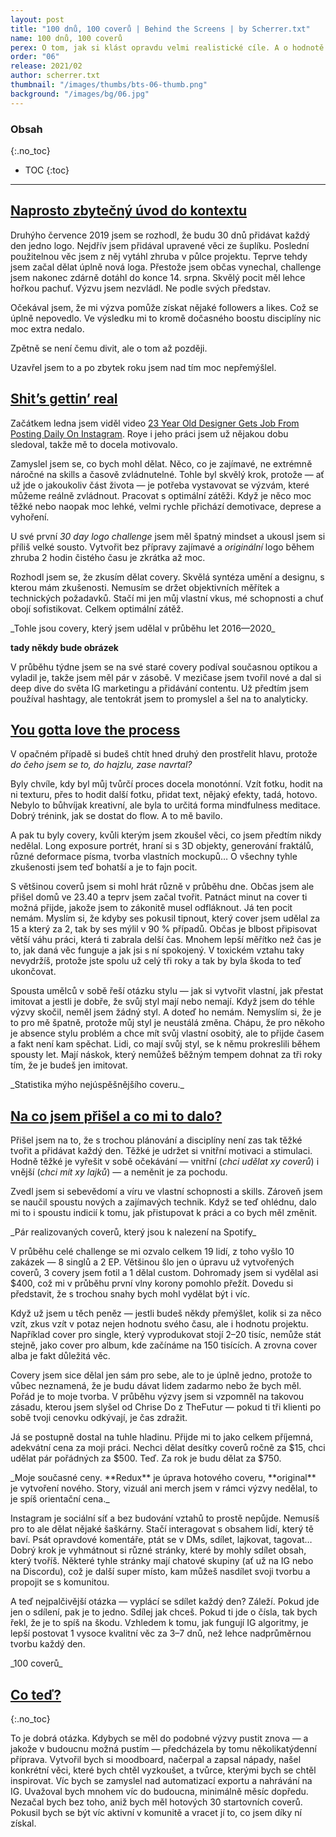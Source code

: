 ```yaml
---
layout: post
title: "100 dnů, 100 coverů | Behind the Screens | by Scherrer.txt"
name: 100 dnů, 100 coverů
perex: O tom, jak si klást opravdu velmi realistické cíle. A o hodnotě práce a tvorby.
order: "06"
release: 2021/02
author: scherrer.txt
thumbnail: "/images/thumbs/bts-06-thumb.png"
background: "/images/bg/06.jpg"
---
```


### Obsah
{:.no_toc}

* TOC
{:toc}

---

## [Naprosto zbytečný úvod do kontextu](#obsah)
Druhýho července 2019 jsem se rozhodl, že budu 30 dnů přidávat každý den jedno logo. Nejdřív jsem přidával upravené věci ze šuplíku. Poslední použitelnou věc jsem z něj vytáhl zhruba v půlce projektu. Teprve tehdy jsem začal dělat úplně nová loga. Přestože jsem občas vynechal, challenge jsem nakonec zdárně dotáhl do konce 14. srpna. Skvělý pocit měl lehce hořkou pachuť. Výzvu jsem nezvládl. Ne podle svých představ.

Očekával jsem, že mi výzva pomůže získat nějaké followers a likes. Což se úplně nepovedlo. Ve výsledku mi to kromě dočasného boostu disciplíny nic moc extra nedalo.

Zpětně se není čemu divit, ale o tom až později.

Uzavřel jsem to a po zbytek roku jsem nad tím moc nepřemýšlel.

<div class="gallery-container">
  <div class="gallery-single" style="background-image: url('/images/bts-06-01.png');"></div>
</div>

## [Shit’s gettin’ real](#obsah)
Začátkem ledna jsem viděl video [23 Year Old Designer Gets Job From Posting Daily On Instagram](https://www.youtube.com/watch?v=KHo25xDk-2s). Roye i jeho práci jsem už nějakou dobu sledoval, takže mě to docela motivovalo.

Zamyslel jsem se, co bych mohl dělat. Něco, co je zajímavé, ne extrémně náročné na skills a časově zvládnutelné. Tohle byl skvělý krok, protože — ať už jde o jakoukoliv část života — je potřeba vystavovat se výzvám, které můžeme reálně zvládnout. Pracovat s optimální zátěži. Když je něco moc těžké nebo naopak moc lehké, velmi rychle přichází demotivace, deprese a vyhoření.

U své první _30 day logo challenge_ jsem měl špatný mindset a ukousl jsem si příliš velké sousto. Vytvořit bez přípravy zajímavé a _originální_ logo během zhruba 2 hodin čistého času je zkrátka až moc.

Rozhodl jsem se, že zkusím dělat covery. Skvělá syntéza umění a designu, s kterou mám zkušenosti. Nemusím se držet objektivních měřítek a technických požadavků. Stačí mi jen můj vlastní vkus, mé schopnosti a chuť obojí sofistikovat. Celkem optimální zátěž.

<div class="gallery-container">
  <div class="gallery-single" style="background-image: url('/images/bts-06-02.png');"></div>
</div>
_Tohle jsou covery, který jsem udělal v průběhu let 2016—2020_

**tady někdy bude obrázek**

V průběhu týdne jsem se na své staré covery podíval současnou optikou a vyladil je, takže jsem měl pár v zásobě. V mezičase jsem tvořil nové a dal si deep dive do světa IG marketingu a přidávání contentu. Už předtím jsem používal hashtagy, ale tentokrát jsem to promyslel a šel na to analyticky.

## [You gotta love the process](#obsah)
V opačném případě si budeš chtít hned druhý den prostřelit hlavu, protože _do čeho jsem se to, do hajzlu, zase navrtal?_

Byly chvíle, kdy byl můj tvůrčí proces docela monotónní. Vzít fotku, hodit na ni texturu, přes to hodit další fotku, přidat text, nějaký efekty, tadá, hotovo. Nebylo to bůhvíjak kreativní, ale byla to určitá forma mindfulness meditace. Dobrý trénink, jak se dostat do flow. A to mě bavilo.

A pak tu byly covery, kvůli kterým jsem zkoušel věci, co jsem předtím nikdy nedělal. Long exposure portrét, hraní si s 3D objekty, generování fraktálů, různé deformace písma, tvorba vlastních mockupů… O všechny tyhle zkušenosti jsem teď bohatší a je to fajn pocit.

S většinou coverů jsem si mohl hrát různě v průběhu dne. Občas jsem ale přišel domů ve 23.40 a teprv jsem začal tvořit. Patnáct minut na cover ti možná přijde, jakože jsem to zákonitě musel odfláknout. Já ten pocit nemám. Myslím si, že kdyby ses pokusil tipnout, který cover jsem udělal za 15 a který za 2, tak by ses mýlil v 90 % případů. Občas je blbost připisovat větší váhu práci, která ti zabrala delší čas. Mnohem lepší měřítko než čas je to, jak daná věc funguje a jak jsi s ní spokojený. V toxickém vztahu taky nevydržíš, protože jste spolu už celý tři roky a tak by byla škoda to teď ukončovat.

Spousta umělců v sobě řeší otázku stylu — jak si vytvořit vlastní, jak přestat imitovat a jestli je dobře, že svůj styl mají nebo nemají. Když jsem do téhle výzvy skočil, neměl jsem žádný styl. A doteď ho nemám. Nemyslím si, že je to pro mě špatně, protože můj styl je neustálá změna. Chápu, že pro někoho je absence stylu problém a chce mít svůj vlastní osobitý, ale to přijde časem a fakt není kam spěchat. Lidi, co mají svůj styl, se k němu prokreslili během spousty let. Mají náskok, který nemůžeš běžným tempem dohnat za tři roky tím, že je budeš jen imitovat.

<div class="gallery-container">
  <div class="gallery-single" style="background-image: url('/images/bts-06-03.png');"></div>
</div>
_Statistika mýho nejúspěšnějšího coveru._

## [Na co jsem přišel a co mi to dalo?](#obsah)

Přišel jsem na to, že s trochou plánování a disciplíny není zas tak těžké tvořit a přidávat každý den. Těžké je udržet si vnitřní motivaci a stimulaci. Hodně těžké je vyřešit v sobě očekávání — vnitřní (_chci udělat xy coverů_) i vnější (_chci mít xy lajků_) — a neměnit je za pochodu.

Zvedl jsem si sebevědomí a víru ve vlastní schopnosti a skills. Zároveň jsem se naučil spoustu nových a zajímavých technik. Když se teď ohlédnu, dalo mi to i spoustu indicií k tomu, jak přistupovat k práci a co bych měl změnit.

<div class="gallery-container">
  <div class="gallery-single" style="background-image: url('/images/bts-06-04.png');"></div>
</div>
_Pár realizovaných coverů, který jsou k nalezení na Spotify_

V průběhu celé challenge se mi ozvalo celkem 19 lidí, z toho vyšlo 10 zakázek — 8 singlů a 2 EP. Většinou šlo jen o úpravu už vytvořených coverů, 3 covery jsem fotil a 1 dělal custom. Dohromady jsem si vydělal asi $400, což mi v průběhu první vlny korony pomohlo přežít. Dovedu si představit, že s trochou snahy bych mohl vydělat být i víc.

Když už jsem u těch peněz — jestli budeš někdy přemýšlet, kolik si za něco vzít, zkus vzít v potaz nejen hodnotu svého času, ale i hodnotu projektu. Například cover pro single, který vyprodukovat stojí 2–20 tisíc, nemůže stát stejně, jako cover pro album, kde začínáme na 150 tisících. A zrovna cover alba je fakt důležitá věc.

Covery jsem sice dělal jen sám pro sebe, ale to je úplně jedno, protože to vůbec neznamená, že je budu dávat lidem zadarmo nebo že bych měl. Pořád je to moje tvorba. V průběhu výzvy jsem si vzpomněl na takovou zásadu, kterou jsem slyšel od Chrise Do z TheFutur — pokud ti tři klienti po sobě tvoji cenovku odkývají, je čas zdražit.

Já se postupně dostal na tuhle hladinu. Přijde mi to jako celkem příjemná, adekvátní cena za moji práci. Nechci dělat desítky coverů ročně za $15, chci udělat pár pořádných za $500. Teď. Za rok je budu dělat za $750.

<div class="gallery-container">
  <div class="gallery-single" style="background-image: url('/images/bts-06-05.png');"></div>
</div>
_Moje současné ceny. **Redux** je úprava hotového coveru, **original** je vytvoření nového. Story, vizuál ani merch jsem v rámci výzvy nedělal, to je spíš orientační cena._

Instagram je sociální síť a bez budování vztahů to prostě nepůjde. Nemusíš pro to ale dělat nějaké šaškárny. Stačí interagovat s obsahem lidí, který tě baví. Psát opravdové komentáře, ptát se v DMs, sdílet, lajkovat, tagovat… Dobrý krok je vyhmátnout si různé stránky, které by mohly sdílet obsah, který tvoříš. Některé tyhle stránky mají chatové skupiny (ať už na IG nebo na Discordu), což je další super místo, kam můžeš nasdílet svoji tvorbu a propojit se s komunitou.

A teď nejpalčivější otázka — vyplácí se sdílet každý den? Záleží. Pokud jde jen o sdílení, pak je to jedno. Sdílej jak chceš. Pokud ti jde o čísla, tak bych řekl, že je to spíš na škodu. Vzhledem k tomu, jak fungují IG algoritmy, je lepší postovat 1 vysoce kvalitní věc za 3–7 dnů, než lehce nadprůměrnou tvorbu každý den.

<div class="gallery-container">
  <div class="gallery-single" style="background-image: url('/images/bts-06-06.png');"></div>
</div>
_100 coverů_

## [Co teď?](#obsah)
{:.no_toc}

To je dobrá otázka. Kdybych se měl do podobné výzvy pustit znova — a jakože v budoucnu možná pustím — předcházela by tomu několikatýdenní příprava. Vytvořil bych si moodboard, načerpal a zapsal nápady, našel konkrétní věci, které bych chtěl vyzkoušet, a tvůrce, kterými bych se chtěl inspirovat. Víc bych se zamyslel nad automatizací exportu a nahrávání na IG. Uvažoval bych mnohem víc do budoucna, minimálně měsíc dopředu. Nezačal bych bez toho, aniž bych měl hotových 30 startovních coverů. Pokusil bych se být víc aktivní v komunitě a vracet jí to, co jsem díky ní získal.

